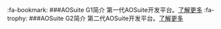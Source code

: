  :fa-bookmark: ﻿###AOSuite G1简介
第一代AOSuite开发平台。[了解更多](http://git.oschina.net/osworks/AOS/tree/master/AOSuite%20G1)
 :fa-trophy: ###AOSuite G2简介
第二代AOSuite开发平台。[了解更多](http://git.oschina.net/osworks/AOS/tree/master/AOSuite%20G2)